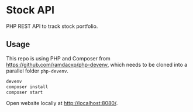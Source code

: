 # Stock API

PHP REST API to track stock portfolio.

## Usage

This repo is using PHP and Composer from <https://github.com/ramdacxp/php-devenv>, which needs to be cloned into a parallel folder `php-devenv`.

```cmd
devenv
composer install
composer start
```

Open website locally at <http://localhost:8080/>.
